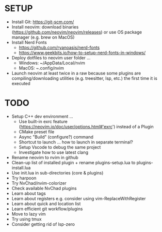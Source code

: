 # SETUP

- Install Git: https://git-scm.com/
- Install neovim: download binaries (https://github.com/neovim/neovim/releases) or use OS package manager (e.g. brew on MacOS)
- Install Nerd Fonts
    - https://github.com/ryanoasis/nerd-fonts
    - https://www.geekbits.io/how-to-setup-nerd-fonts-in-windows/
- Deploy dotfiles to neovim user folder ...
    - Windows: ~/AppData/Local/nvim
    - MacOS: ~.config/nvim
- Launch neovim at least twice in a raw because some plugins are compiling/downloading utilities (e.g. treesitter, lsp, etc.) the first time it is executed

# TODO

- Setup C++ dev environment ...
    - Use built-in exrc feature (https://neovim.io/doc/user/options.html#'exrc') instead of a Plugin
    - CMake preset file
    - Async "Build" (configure?) command
    - Shortcut to launch ... how to launch in separate terminal?
    - Setup Vscode to debug the same project
    - Investigate how to use latest clang
- Rename neovim to nvim in github
- Clean-up list of installed plugin + rename plugins-setup.lua to plugins-install.lua
- Use init.lua in sub-directories (core & plugins)
- Try harpoon
- Try NvChad/nvim-colorizer
- Check available NvChad plugins
- Learn about tags
- Learn about registers e.g. consider using vim-ReplaceWithRegister
- Learn about quick and location list
- Learn efficient git workflow/plugins
- Move to lazy vim
- Try using tmux
- Consider getting rid of lsp-zero
